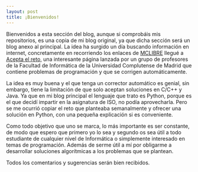 ```yaml
---
layout: post
title: ¡Bienvenidos!
---
```


Bienvenidos a esta sección del blog, aunque si comprobáis mis repositorios, es una copia de mi blog original, ya que dicha sección será un blog anexo al principal. La idea ha surgido un día buscando información en internet, concretamente en recorriendo los enlaces de [MCLIBRE](http://www.mclibre.org/) llegué a [Acepta el reto](https://www.aceptaelreto.com/), una interesante página lanzada por un grupo de profesores de la Facultad de Informática de la Universidad Complutense de Madrid que contiene problemas de programación y que se corrigen automáticamente.

La idea es muy buena y el que tenga un corrector automático es genial, sin embargo, tiene la limitación de que solo aceptan soluciones en C/C++ y Java. Ya que en mi blog principal el lenguaje que trato es Python, porque es el que decidí impartir en la asignatura de ISO, no podía aprovecharla. Pero se me ocurrió copiar el reto que planteaba semanalmente y ofrecer una solución en Python, con una pequeña explicación si es conveniente.

Como todo objetivo que uno se marca, lo más importante es ser constante, de modo que espero que primero yo lo sea y segundo os sea útil a todo estudiante de cualquier nivel de Informática o simplemente interesado en temas de programación. Además de serme útil a mí por obligarme a desarrollar soluciones algorítmicas a los problemas que se plantean.

Todos los comentarios y sugerencias serán bien recibidos.
